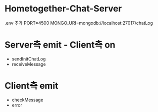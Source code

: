 # Hometogether-Chat-Server

.env 추가
PORT=4500
MONGO_URI=mongodb://localhost:27017/chatLog

# Server측 emit - Client측 on
- sendInitChatLog
- receiveMessage

# Client측 emit
- checkMessage
- error

